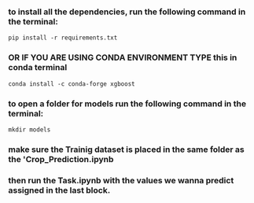 ### to install all the dependencies, run the following command in the terminal:

```
pip install -r requirements.txt
```

### OR IF YOU ARE USING CONDA ENVIRONMENT TYPE this in conda terminal

```
conda install -c conda-forge xgboost
```

### to open a folder for models run the following command in the terminal:

```
mkdir models
```

### make sure the Trainig dataset is placed in the same folder as the 'Crop_Prediction.ipynb

### then run the Task.ipynb with the values we wanna predict assigned in the last block.
